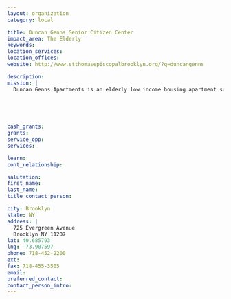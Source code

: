 ```yaml
---
layout: organization
category: local

title: Duncan Genns Senior Citizen Center
impact_area: The Elderly
keywords: 
location_services: 
location_offices: 
website: http://www.stthomasepiscopalbrooklyn.org/?q=duncangenns

description: 
mission: |
  Duncan Genns Apartments is an elderly low income housing apartment subsidized by the federal governments HUD (housing and urban development division). Duncan Genns Apartments is a participant of the Department of Housing and Urban Development (HUD) which operates a number of programs which provide both housing and supportive services for the elderly households.

  

  

cash_grants: 
grants: 
service_opp: 
services: 

learn: 
cont_relationship: 

salutation: 
first_name: 
last_name: 
title_contact_person: 

city: Brooklyn
state: NY
address: |
  725 Evergreen Avenue     
  Brooklyn NY 11207
lat: 40.685793
lng: -73.907597
phone: 718-452-2200
ext: 
fax: 718-455-3505
email: 
preferred_contact: 
contact_person_intro: 
---
```


